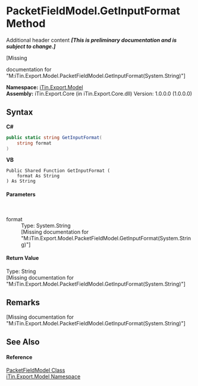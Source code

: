 # PacketFieldModel.GetInputFormat Method 
Additional header content _**\[This is preliminary documentation and is subject to change.\]**_

\[Missing <summary> documentation for "M:iTin.Export.Model.PacketFieldModel.GetInputFormat(System.String)"\]

**Namespace:**&nbsp;<a href="ef57ffcc-e95e-b212-5a46-9aa6f5a3511f">iTin.Export.Model</a><br />**Assembly:**&nbsp;iTin.Export.Core (in iTin.Export.Core.dll) Version: 1.0.0.0 (1.0.0.0)

## Syntax

**C#**<br />
``` C#
public static string GetInputFormat(
	string format
)
```

**VB**<br />
``` VB
Public Shared Function GetInputFormat ( 
	format As String
) As String
```


#### Parameters
&nbsp;<dl><dt>format</dt><dd>Type: System.String<br />\[Missing <param name="format"/> documentation for "M:iTin.Export.Model.PacketFieldModel.GetInputFormat(System.String)"\]</dd></dl>

#### Return Value
Type: String<br />\[Missing <returns> documentation for "M:iTin.Export.Model.PacketFieldModel.GetInputFormat(System.String)"\]

## Remarks
\[Missing <remarks> documentation for "M:iTin.Export.Model.PacketFieldModel.GetInputFormat(System.String)"\]

## See Also


#### Reference
<a href="a12a45a4-eef5-11d1-534a-047748dc915d">PacketFieldModel Class</a><br /><a href="ef57ffcc-e95e-b212-5a46-9aa6f5a3511f">iTin.Export.Model Namespace</a><br />